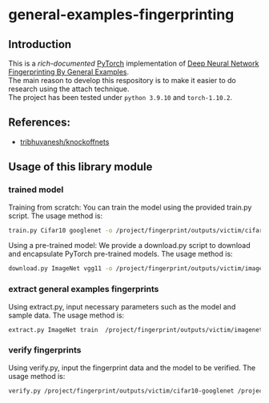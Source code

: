# general-examples-fingerprinting


## Introduction

This is a _rich-documented_ [PyTorch](https://pytorch.org/) implementation of [Deep Neural Network Fingerprinting By General Examples]().  
The main reason to develop this respository is to make it easier to do research using the attach technique.  
The project has been tested under `python 3.9.10` and `torch-1.10.2`.

## References:

- [tribhuvanesh/knockoffnets](https://github.com/tribhuvanesh/knockoffnets)

## Usage of this library module

### trained model
Training from scratch: You can train the model using the provided train.py script. The usage method is:
```bash
train.py Cifar10 googlenet -o /project/fingerprint/outputs/victim/cifar10-googlenet -e 256 --lr 0.1 --lr-step 100 --lr-gamma 0.1
```
Using a pre-trained model: We provide a download.py script to download and encapsulate PyTorch pre-trained models. The usage method is:
```bash
download.py ImageNet vgg11 -o /project/fingerprint/outputs/victim/imagenet-vgg11 --pretrained true
```
### extract general examples fingerprints
Using extract.py, input necessary parameters such as the model and sample data. The usage method is:
```bash
extract.py ImageNet train  /project/fingerprint/outputs/victim/imagenet-vgg11 /fingerprint/outputs/fingerprint/imagenet-vgg11/general/0.999  100  --precision 0.999 --lr 0.01  --steps 100
```
### verify fingerprints
Using verify.py, input the fingerprint data and the model to be verified. The usage method is:
```bash
verify.py /project/fingerprint/outputs/victim/cifar10-googlenet /project/fingerprint/outputs/fingerprint/cifar10-googlenet/general/0.999
```


